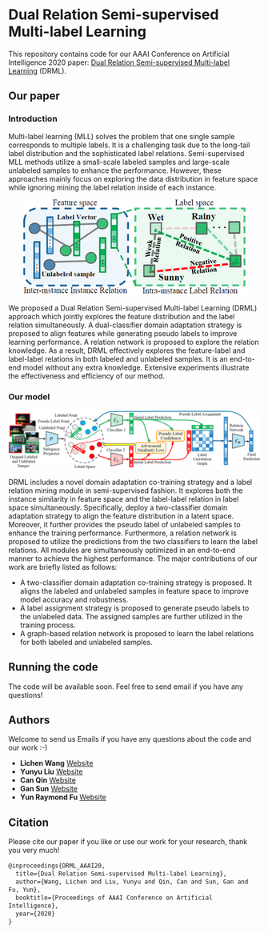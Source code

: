 # Dual Relation Semi-supervised Multi-label Learning
This repository contains code for our AAAI Conference on Artificial Intelligence 2020 paper: [Dual Relation Semi-supervised Multi-label Learning](https://github.com/wanglichenxj/Dual-Relation-Semi-supervised-Multi-label-Learning/blob/master/presentation/AAAI20_MultiLabel.pdf) (DRML).

## Our paper
### Introduction

Multi-label learning (MLL) solves the problem that one single sample corresponds to multiple labels. It is a challenging task due to the long-tail label distribution and the sophisticated label relations. Semi-supervised MLL methods utilize a small-scale labeled samples and large-scale unlabeled samples to enhance the performance. However, these approaches mainly focus on exploring the data distribution in feature space while ignoring mining the label relation inside of each instance. 

<div align="center">
    <img src="presentation/concept.png", width="450">
</div>

We proposed a Dual Relation Semi-supervised Multi-label Learning (DRML) approach which jointly explores the feature distribution and the label relation simultaneously. A dual-classifier domain adaptation strategy is proposed to align features while generating pseudo labels to improve learning performance. A relation network is proposed to explore the relation knowledge. As a result, DRML effectively explores the feature-label and label-label relations in both labeled and unlabeled samples. It is an end-to-end model without any extra knowledge. Extensive experiments illustrate the effectiveness and efficiency of our method.

### Our model
<div align="center">
    <img src="presentation/model.png", width="1000">
</div>

DRML includes a novel domain adaptation co-training strategy and a label relation mining module in semi-supervised fashion. It explores both the instance similarity in feature space and the label-label relation in label space simultaneously. Specifically, deploy a two-classifier domain adaptation strategy to align the feature distribution in a latent space. Moreover, it further provides the pseudo label of unlabeled samples to enhance the training performance. Furthermore, a relation network is proposed to utilize the predictions from the two classifiers to learn the label relations. All modules are simultaneously optimized in an end-to-end manner to achieve the highest performance. The major contributions of our work are briefly listed as follows:

* A two-classifier domain adaptation co-training strategy is proposed. It aligns the labeled and unlabeled samples in feature space to improve model accuracy and robustness.
* A label assignment strategy is proposed to generate pseudo labels to the unlabeled data. The assigned samples are further utilized in the training process.
* A graph-based relation network is proposed to learn the label relations for both labeled and unlabeled samples.


## Running the code
The code will be available soon. Feel free to send email if you have any questions!

## Authors
Welcome to send us Emails if you have any questions about the code and our work :-)
* **Lichen Wang** [Website](https://sites.google.com/site/lichenwang123/)
* **Yunyu Liu** [Website](http://allanding.net/)
* **Can Qin** [Website](https://scholar.google.com/citations?user=QCik-YcAAAAJ&hl=en)
* **Gan Sun** [Website](https://scholar.google.com/citations?user=U4a4FLIAAAAJ&hl=en)
* **Yun Raymond Fu** [Website](http://www1.ece.neu.edu/~yunfu/)

## Citation
Please cite our paper if you like or use our work for your research, thank you very much!
```
@inproceedings{DRML_AAAI20,
  title={Dual Relation Semi-supervised Multi-label Learning},
  author={Wang, Lichen and Liu, Yunyu and Qin, Can and Sun, Gan and Fu, Yun},
  booktitle={Proceedings of AAAI Conference on Artificial Intelligence},
  year={2020}
}
```
